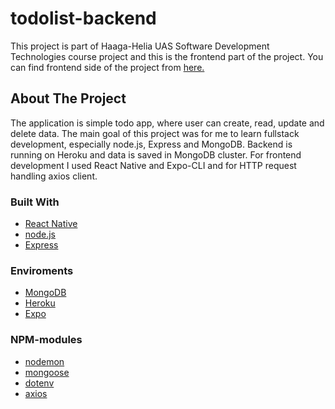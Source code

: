 # todolist-backend
This project is part of Haaga-Helia UAS Software Development Technologies course project and this is the frontend part of the project. You can find frontend side of the project from [here.](https://github.com/katjasdf/todolist-backend)

## About The Project
The application is simple todo app, where user can create, read, update and delete data. The main goal of this project was for me to learn fullstack development, especially node.js, Express and MongoDB. Backend is running on Heroku and data is saved in MongoDB cluster. For frontend development I used React Native and Expo-CLI and for HTTP request handling axios client.

### Built With
* [React Native](https://reactnative.dev/)
* [node.js](https://nodejs.org/en/)
* [Express](https://expressjs.com/)

### Enviroments
* [MongoDB](https://www.mongodb.com/)
* [Heroku](https://www.heroku.com/)
* [Expo](https://expo.io/)

### NPM-modules
* [nodemon](https://www.npmjs.com/package/nodemon)
* [mongoose](https://mongoosejs.com/)
* [dotenv](https://www.npmjs.com/package/dotenv)
* [axios](https://www.npmjs.com/package/axios)

